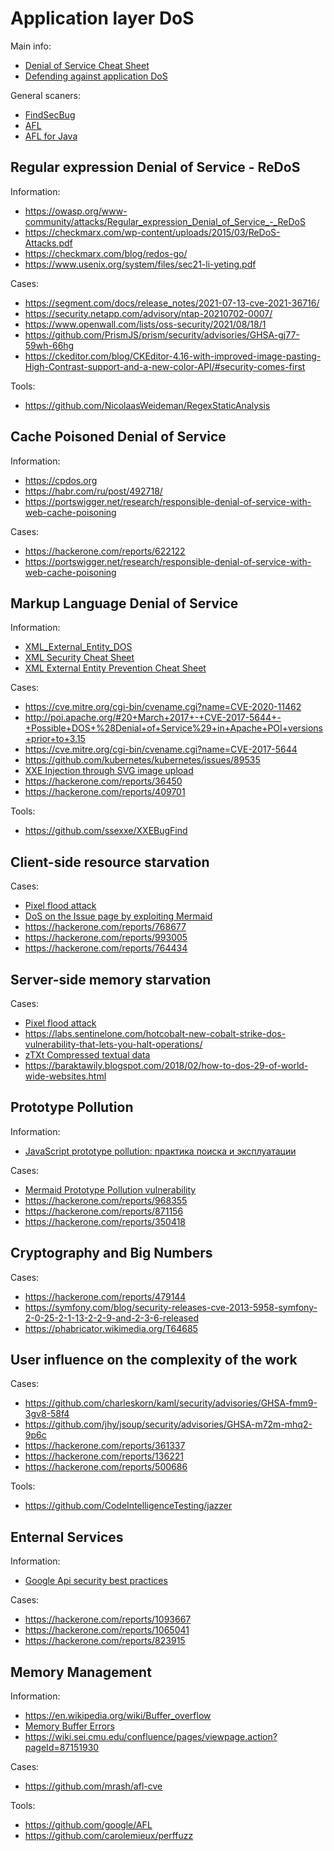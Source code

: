 # Application layer DoS
Main info:
* [Denial of Service Cheat Sheet](https://github.com/OWASP/CheatSheetSeries/blob/master/cheatsheets/Denial_of_Service_Cheat_Sheet.md)
* [Defending against application DoS](https://owasp.org/www-pdf-archive/Roberto_Suggi_Liverani_OWASPNZDAY2010-Defending_against_application_DoS.pdf)

General scaners:
* [FindSecBug](https://find-sec-bugs.github.io)
* [AFL](https://github.com/google/AFL)
* [AFL for Java](https://github.com/Barro/java-afl)

## Regular expression Denial of Service - ReDoS
Information:
* https://owasp.org/www-community/attacks/Regular_expression_Denial_of_Service_-_ReDoS
* https://checkmarx.com/wp-content/uploads/2015/03/ReDoS-Attacks.pdf
* https://checkmarx.com/blog/redos-go/
* https://www.usenix.org/system/files/sec21-li-yeting.pdf

Cases:
* https://segment.com/docs/release_notes/2021-07-13-cve-2021-36716/
* https://security.netapp.com/advisory/ntap-20210702-0007/
* https://www.openwall.com/lists/oss-security/2021/08/18/1
* https://github.com/PrismJS/prism/security/advisories/GHSA-gj77-59wh-66hg
* https://ckeditor.com/blog/CKEditor-4.16-with-improved-image-pasting-High-Contrast-support-and-a-new-color-API/#security-comes-first

Tools:
* https://github.com/NicolaasWeideman/RegexStaticAnalysis

## Cache Poisoned Denial of Service
Information:
* https://cpdos.org
* https://habr.com/ru/post/492718/
* https://portswigger.net/research/responsible-denial-of-service-with-web-cache-poisoning

Cases:
* https://hackerone.com/reports/622122
* https://portswigger.net/research/responsible-denial-of-service-with-web-cache-poisoning

## Markup Language Denial of Service
Information:
* [XML_External_Entity_DOS](https://www.ws-attacks.org/index.php/XML_External_Entity_DOS)
* [XML Security Cheat Sheet](https://github.com/OWASP/CheatSheetSeries/blob/master/cheatsheets/XML_Security_Cheat_Sheet.md)
* [XML External Entity Prevention Cheat Sheet](https://github.com/OWASP/CheatSheetSeries/blob/master/cheatsheets/XML_External_Entity_Prevention_Cheat_Sheet.md)

Cases:
* https://cve.mitre.org/cgi-bin/cvename.cgi?name=CVE-2020-11462
* http://poi.apache.org/#20+March+2017+-+CVE-2017-5644+-+Possible+DOS+%28Denial+of+Service%29+in+Apache+POI+versions+prior+to+3.15
* https://cve.mitre.org/cgi-bin/cvename.cgi?name=CVE-2017-5644
* https://github.com/kubernetes/kubernetes/issues/89535
* [XXE Injection through SVG image upload](https://hackerone.com/reports/897244)
* https://hackerone.com/reports/36450
* https://hackerone.com/reports/409701

Tools:
* https://github.com/ssexxe/XXEBugFind

## Client-side resource starvation
Cases:
* [Pixel flood attack](https://hackerone.com/reports/126826)
* [DoS on the Issue page by exploiting Mermaid](https://hackerone.com/reports/470067)
* https://hackerone.com/reports/768677
* https://hackerone.com/reports/993005
* https://hackerone.com/reports/764434

## Server-side memory starvation
Cases:
* [Pixel flood attack](https://hackerone.com/reports/126826)
* https://labs.sentinelone.com/hotcobalt-new-cobalt-strike-dos-vulnerability-that-lets-you-halt-operations/
* [zTXt Compressed textual data](https://hackerone.com/reports/454)
* https://baraktawily.blogspot.com/2018/02/how-to-dos-29-of-world-wide-websites.html

## Prototype Pollution
Information:
* [JavaScript prototype pollution: практика поиска и эксплуатации](https://habr.com/ru/company/huawei/blog/547178/)

Cases:
* [Mermaid Prototype Pollution vulnerability](https://hackerone.com/reports/1106238)
* https://hackerone.com/reports/968355
* https://hackerone.com/reports/871156
* https://hackerone.com/reports/350418

## Cryptography and Big Numbers
Cases:
* https://hackerone.com/reports/479144
* https://symfony.com/blog/security-releases-cve-2013-5958-symfony-2-0-25-2-1-13-2-2-9-and-2-3-6-released
* https://phabricator.wikimedia.org/T64685

## User influence on the complexity of the work
Cases:
* https://github.com/charleskorn/kaml/security/advisories/GHSA-fmm9-3gv8-58f4
* https://github.com/jhy/jsoup/security/advisories/GHSA-m72m-mhq2-9p6c
* https://hackerone.com/reports/361337
* https://hackerone.com/reports/136221
* https://hackerone.com/reports/500686

Tools:
* https://github.com/CodeIntelligenceTesting/jazzer

## Enternal Services
Information:
* [Google Api security best practices](https://developers.google.com/maps/api-security-best-practices)

Cases:
* https://hackerone.com/reports/1093667
* https://hackerone.com/reports/1065041
* https://hackerone.com/reports/823915

## Memory Management
Information:
* https://en.wikipedia.org/wiki/Buffer_overflow
* [Memory Buffer Errors](https://cwe.mitre.org/data/definitions/1218.html)
* https://wiki.sei.cmu.edu/confluence/pages/viewpage.action?pageId=87151930

Cases:
* https://github.com/mrash/afl-cve

Tools:
* https://github.com/google/AFL
* https://github.com/carolemieux/perffuzz
